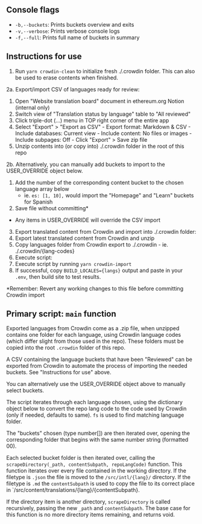 ## Console flags

- `-b,--buckets`: Prints buckets overview and exits
- `-v,--verbose`: Prints verbose console logs
- `-f,--full`: Prints full name of buckets in summary

## Instructions for use

1. Run `yarn crowdin-clean` to initialize fresh ./.crowdin folder. This can also be used to erase contents when finished.

2a. Export/import CSV of languages ready for review:

  1. Open "Website translation board" document in ethereum.org Notion (internal only)
  2. Switch view of "Translation status by language" table to "All reviewed"
  3. Click triple-dot (...) menu in TOP right corner of the entire app
  4. Select "Export" > "Export as CSV"
    - Export format: Markdown & CSV
    - Include databases: Current view
    - Include content: No files or images
    - Include subpages: Off
    - Click "Export" > Save zip file
  5. Unzip contents into (or copy into) ./.crowdin folder in the root of this repo

2b. Alternatively, you can manually add buckets to import to the USER_OVERRIDE object below.
  1. Add the number of the corresponding content bucket to the chosen language array below
      - ie. `es: [1, 10],` would import the "Homepage" and "Learn" buckets for Spanish
  2. Save file without committing\*

- Any items in USER_OVERRIDE will override the CSV import

3. Export translated content from Crowdin and import into ./.crowdin folder:
  1. Export latest translated content from Crowdin and unzip
  2. Copy languages folder from Crowdin export to ./.crowdin
    - ie. ./.crowdin/{lang-codes}
4. Execute script:
  1. Execute script by running `yarn crowdin-import`
  2. If successful, copy `BUILD_LOCALES={langs}` output and paste in your `.env`, then build site to test results.

\*Remember: Revert any working changes to this file before committing Crowdin import

## Primary script: `main` function

Exported languages from Crowdin come as a .zip file, when unzipped contains
one folder for each language, using Crowdin language codes (which differ
slight from those used in the repo). These folders must be copied into the
root `.crowdin` folder of this repo.

A CSV containing the language buckets that have been "Reviewed" can be exported
from Crowdin to automate the process of importing the needed buckets. See
"Instructions for use" above.

You can alternatively use the USER_OVERRIDE object above to manually select buckets.

The script iterates through each language chosen, using the dictionary object
below to convert the repo lang code to the code used by Crowdin (only if
needed, defaults to same). `fs` is used to find matching language folder.

The "buckets" chosen (type number[]) are then iterated over, opening the
corresponding folder that begins with the same number string (formatted 00).

Each selected bucket folder is then iterated over, calling the
`scrapeDirectory(_path, contentSubpath, repoLangCode)` function. This function
iterates over every file contained in the working directory. If the filetype
is `.json` the file is moved to the `/src/intl/{lang}/` directory. If the
filetype is `.md` the `contentSubpath` is used to copy the file to its
correct place in `/src/content/translations/{lang}/{contentSubpath}.

If the directory item is another directory, `scrapeDirectory` is called
recursively, passing the new `_path` and `contentSubpath`. The base case for
this function is no more directory items remaining, and returns void.
